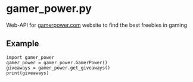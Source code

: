 # gamer_power.py
Web-API for [gamerpower.com](https://www.gamerpower.com) website to find the best freebies in gaming

## Example
```python3
import gamer_power
gamer_power = gamer_power.GamerPower()
giveaways = gamer_power.get_giveaways()
print(giveaways)
```
